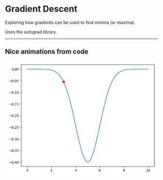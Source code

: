 # Gradient Descent

Exploring how gradients can be used to find minima (or maxima).

Uses the autograd library.

---
## Nice animations from code
![1d descent](https://github.com/ofionnad/grad_descent/blob/master/1d_desc.gif "1d descent")
